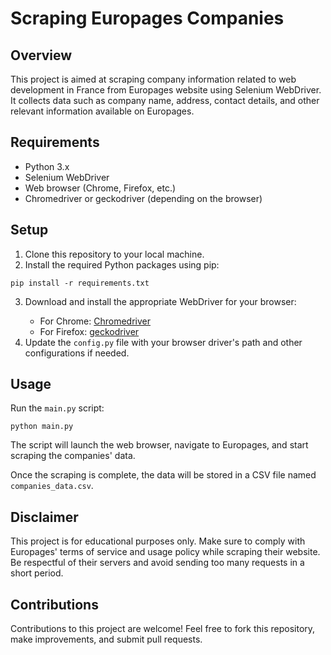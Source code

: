 <!DOCTYPE html>
<html lang="en">
<head>
    <meta charset="UTF-8">
    <meta name="viewport" content="width=device-width, initial-scale=1.0">
    <title>Scraping Europages Companies</title>
</head>
<body>
    <h1>Scraping Europages Companies</h1>
    <h2>Overview</h2>
    <p>This project is aimed at scraping company information related to web development in France from Europages website using Selenium WebDriver. It collects data such as company name, address, contact details, and other relevant information available on Europages.</p>
    <h2>Requirements</h2>
    <ul>
        <li>Python 3.x</li>
        <li>Selenium WebDriver</li>
        <li>Web browser (Chrome, Firefox, etc.)</li>
        <li>Chromedriver or geckodriver (depending on the browser)</li>
    </ul>
    <h2>Setup</h2>
    <ol>
        <li>Clone this repository to your local machine.</li>
        <li>Install the required Python packages using pip:</li>
    </ol>
    <pre><code>pip install -r requirements.txt</code></pre>
    <ol start="3">
        <li>Download and install the appropriate WebDriver for your browser:</li>
        <ul>
            <li>For Chrome: <a href="https://sites.google.com/a/chromium.org/chromedriver/" target="_blank">Chromedriver</a></li>
            <li>For Firefox: <a href="https://github.com/mozilla/geckodriver/releases" target="_blank">geckodriver</a></li>
        </ul>
        <li>Update the <code>config.py</code> file with your browser driver's path and other configurations if needed.</li>
    </ol>
    <h2>Usage</h2>
    <p>Run the <code>main.py</code> script:</p>
    <pre><code>python main.py</code></pre>
    <p>The script will launch the web browser, navigate to Europages, and start scraping the companies' data.</p>
    <p>Once the scraping is complete, the data will be stored in a CSV file named <code>companies_data.csv</code>.</p>
    <h2>Disclaimer</h2>
    <p>This project is for educational purposes only. Make sure to comply with Europages' terms of service and usage policy while scraping their website. Be respectful of their servers and avoid sending too many requests in a short period.</p>
    <h2>Contributions</h2>
    <p>Contributions to this project are welcome! Feel free to fork this repository, make improvements, and submit pull requests.</p>
</body>
</html>
